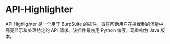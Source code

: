 # API-Highlighter
API Highlighter 是一个用于 BurpSuite 的插件，旨在帮助用户在拦截到的流量中高亮显示和处理特定的 API 请求。该插件最初用 Python 编写，现重构为 Java 版本。
